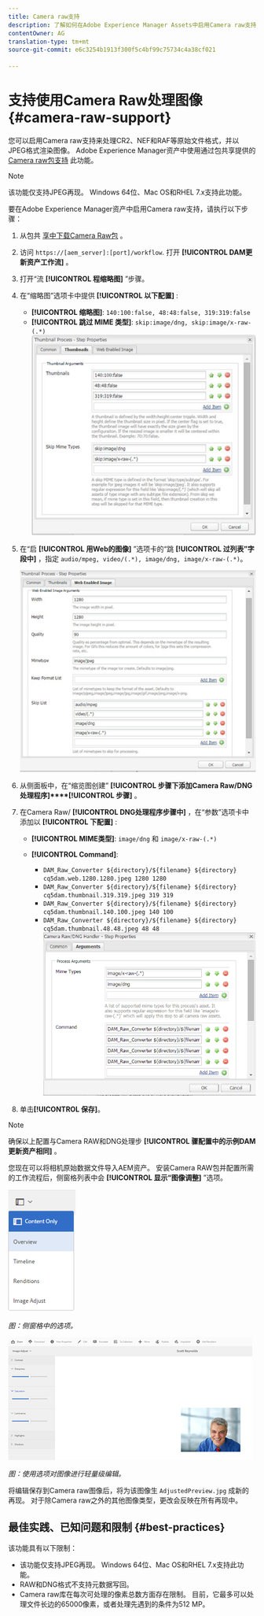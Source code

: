 ```yaml
---
title: Camera raw支持
description: 了解如何在Adobe Experience Manager Assets中启用Camera raw支持。
contentOwner: AG
translation-type: tm+mt
source-git-commit: e6c3254b1913f300f5c4bf99c75734c4a38cf021

---
```



# 支持使用Camera Raw处理图像 {#camera-raw-support}

您可以启用Camera raw支持来处理CR2、NEF和RAF等原始文件格式，并以JPEG格式渲染图像。 Adobe Experience Manager资产中使用通过包共享提供的 [Camera raw包支持](https://www.adobeaemcloud.com/content/marketplace/marketplaceProxy.html?packagePath=/content/companies/public/adobe/packages/aem630/product/assets/aem-assets-cameraraw-pkg) 此功能。

>[!NOTE]
>
>该功能仅支持JPEG再现。 Windows 64位、Mac OS和RHEL 7.x支持此功能。

要在Adobe Experience Manager资产中启用Camera raw支持，请执行以下步骤：

1. 从包共 [享中下载Camera Raw包](https://www.adobeaemcloud.com/content/marketplace/marketplaceProxy.html?packagePath=/content/companies/public/adobe/packages/aem630/product/assets/aem-assets-cameraraw-pkg) 。

1. 访问 `https://[aem_server]:[port]/workflow`. 打开 **[!UICONTROL DAM更新资产工作流]** 。

1. 打开“流 **[!UICONTROL 程缩略图]** ”步骤。

1. 在“缩略图”选项卡中提供 **[!UICONTROL 以下配置]** :

   * **[!UICONTROL 缩略图]**: `140:100:false, 48:48:false, 319:319:false`
   * **[!UICONTROL 跳过 MIME 类型]**: `skip:image/dng, skip:image/x-raw-(.*)`
   ![赤石](assets/chlimage_1-334.png)

1. 在“启 **[!UICONTROL 用Web的图像]** ”选项卡的“跳 **[!UICONTROL 过列表”字段中]** ，指定 `audio/mpeg, video/(.*), image/dng, image/x-raw-(.*)`。

   ![赤石](assets/chlimage_1-335.png)

1. 从侧面板中，在“缩览图创建” **[!UICONTROL 步骤下添加Camera Raw/DNG处理程序]****[!UICONTROL 步骤]** 。

1. 在Camera Raw/ **[!UICONTROL DNG处理程序步骤中]** ，在“参数”选项卡中添加以 **[!UICONTROL 下配置]** :

   * **[!UICONTROL MIME类型]**: `image/dng` 和 `image/x-raw-(.*)`
   * **[!UICONTROL Command]**:

      * `DAM_Raw_Converter ${directory}/${filename} ${directory} cq5dam.web.1280.1280.jpeg 1280 1280`
      * `DAM_Raw_Converter ${directory}/${filename} ${directory} cq5dam.thumbnail.319.319.jpeg 319 319`
      * `DAM_Raw_Converter ${directory}/${filename} ${directory} cq5dam.thumbnail.140.100.jpeg 140 100`
      * `DAM_Raw_Converter ${directory}/${filename} ${directory} cq5dam.thumbnail.48.48.jpeg 48 48`
   ![chlimage_1-336](assets/chlimage_1-336.png)

1. 单击&#x200B;**[!UICONTROL 保存]**。

>[!NOTE]
>
>确保以上配置与Camera RAW和DNG处理步 **[!UICONTROL 骤配置中的示例DAM更新资产相同]** 。

您现在可以将相机原始数据文件导入AEM资产。 安装Camera RAW包并配置所需的工作流程后，侧窗格列表中会 **[!UICONTROL 显示“图像调整]** ”选项。

![chlimage_1-337](assets/chlimage_1-337.png)

*图：侧窗格中的选项。*

![chlimage_1-338](assets/chlimage_1-338.png)

*图：使用选项对图像进行轻量级编辑。*

将编辑保存到Camera raw图像后，将为该图像生 `AdjustedPreview.jpg` 成新的再现。 对于除Camera raw之外的其他图像类型，更改会反映在所有再现中。

## 最佳实践、已知问题和限制 {#best-practices}

该功能具有以下限制：

* 该功能仅支持JPEG再现。 Windows 64位、Mac OS和RHEL 7.x支持此功能。
* RAW和DNG格式不支持元数据写回。
* Camera raw库在每次可处理的像素总数方面存在限制。 目前，它最多可以处理文件长边的65000像素，或者处理先遇到的条件为512 MP。
